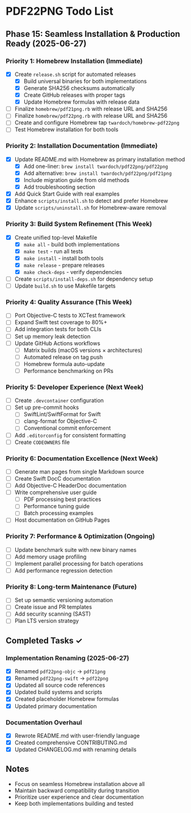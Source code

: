 # PDF22PNG Todo List

## Phase 15: Seamless Installation & Production Ready (2025-06-27)

### Priority 1: Homebrew Installation (Immediate)
- [x] Create `release.sh` script for automated releases
  - [x] Build universal binaries for both implementations
  - [x] Generate SHA256 checksums automatically
  - [x] Create GitHub releases with proper tags
  - [x] Update Homebrew formulas with release data
- [ ] Finalize `homebrew/pdf21png.rb` with release URL and SHA256
- [ ] Finalize `homebrew/pdf22png.rb` with release URL and SHA256
- [ ] Create and configure Homebrew tap `twardoch/homebrew-pdf22png`
- [ ] Test Homebrew installation for both tools

### Priority 2: Installation Documentation (Immediate)
- [x] Update README.md with Homebrew as primary installation method
  - [x] Add one-liner: `brew install twardoch/pdf22png/pdf22png`
  - [x] Add alternative: `brew install twardoch/pdf22png/pdf21png`
  - [x] Include migration guide from old methods
  - [x] Add troubleshooting section
- [x] Add Quick Start Guide with real examples
- [x] Enhance `scripts/install.sh` to detect and prefer Homebrew
- [x] Update `scripts/uninstall.sh` for Homebrew-aware removal

### Priority 3: Build System Refinement (This Week)
- [x] Create unified top-level Makefile
  - [x] `make all` - build both implementations
  - [x] `make test` - run all tests
  - [x] `make install` - install both tools
  - [x] `make release` - prepare releases
  - [x] `make check-deps` - verify dependencies
- [ ] Create `scripts/install-deps.sh` for dependency setup
- [ ] Update `build.sh` to use Makefile targets

### Priority 4: Quality Assurance (This Week)
- [ ] Port Objective-C tests to XCTest framework
- [ ] Expand Swift test coverage to 80%+
- [ ] Add integration tests for both CLIs
- [ ] Set up memory leak detection
- [ ] Update GitHub Actions workflows
  - [ ] Matrix builds (macOS versions × architectures)
  - [ ] Automated release on tag push
  - [ ] Homebrew formula auto-update
  - [ ] Performance benchmarking on PRs

### Priority 5: Developer Experience (Next Week)
- [ ] Create `.devcontainer` configuration
- [ ] Set up pre-commit hooks
  - [ ] SwiftLint/SwiftFormat for Swift
  - [ ] clang-format for Objective-C
  - [ ] Conventional commit enforcement
- [ ] Add `.editorconfig` for consistent formatting
- [ ] Create `CODEOWNERS` file

### Priority 6: Documentation Excellence (Next Week)
- [ ] Generate man pages from single Markdown source
- [ ] Create Swift DocC documentation
- [ ] Add Objective-C HeaderDoc documentation
- [ ] Write comprehensive user guide
  - [ ] PDF processing best practices
  - [ ] Performance tuning guide
  - [ ] Batch processing examples
- [ ] Host documentation on GitHub Pages

### Priority 7: Performance & Optimization (Ongoing)
- [ ] Update benchmark suite with new binary names
- [ ] Add memory usage profiling
- [ ] Implement parallel processing for batch operations
- [ ] Add performance regression detection

### Priority 8: Long-term Maintenance (Future)
- [ ] Set up semantic versioning automation
- [ ] Create issue and PR templates
- [ ] Add security scanning (SAST)
- [ ] Plan LTS version strategy

## Completed Tasks ✓

### Implementation Renaming (2025-06-27)
- [x] Renamed `pdf22png-objc` → `pdf21png`
- [x] Renamed `pdf22png-swift` → `pdf22png`
- [x] Updated all source code references
- [x] Updated build systems and scripts
- [x] Created placeholder Homebrew formulas
- [x] Updated primary documentation

### Documentation Overhaul
- [x] Rewrote README.md with user-friendly language
- [x] Created comprehensive CONTRIBUTING.md
- [x] Updated CHANGELOG.md with renaming details

## Notes

- Focus on seamless Homebrew installation above all
- Maintain backward compatibility during transition
- Prioritize user experience and clear documentation
- Keep both implementations building and tested
